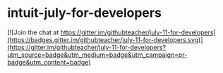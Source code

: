 # intuit-july-for-developers

[![Join the chat at https://gitter.im/githubteacher/july-11-for-developers](https://badges.gitter.im/githubteacher/july-11-for-developers.svg)](https://gitter.im/githubteacher/july-11-for-developers?utm_source=badge&utm_medium=badge&utm_campaign=pr-badge&utm_content=badge)